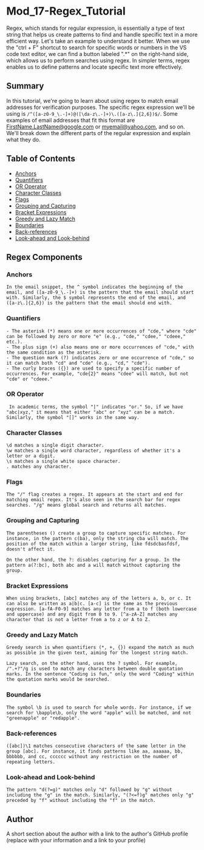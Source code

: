 # Mod_17-Regex_Tutorial

Regex, which stands for regular expression, is essentially a type of text string that helps us create patterns to find and handle specific text in a more efficient way. Let's take an example to understand it better. When we use the "ctrl + F" shortcut to search for specific words or numbers in the VS code text editor, we can find a button labeled ".*" on the right-hand side, which allows us to perform searches using regex. In simpler terms, regex enables us to define patterns and locate specific text more effectively.

## Summary

In this tutorial, we're going to learn about using regex to match email addresses for verification purposes. The specific regex expression we'll be using is `/^([a-z0-9_\.-]+)@([\da-z\.-]+)\.([a-z\.]{2,6})$/`. Some examples of email addresses that fit this format are FirstName.LastName@google.com or myemail@yahoo.com, and so on. We'll break down the different parts of the regular expression and explain what they do.

## Table of Contents

- [Anchors](#anchors)
- [Quantifiers](#quantifiers)
- [OR Operator](#or-operator)
- [Character Classes](#character-classes)
- [Flags](#flags)
- [Grouping and Capturing](#grouping-and-capturing)
- [Bracket Expressions](#bracket-expressions)
- [Greedy and Lazy Match](#greedy-and-lazy-match)
- [Boundaries](#boundaries)
- [Back-references](#back-references)
- [Look-ahead and Look-behind](#look-ahead-and-look-behind)

## Regex Components
 
### Anchors
    In the email snippet, the ^ symbol indicates the beginning of the email, and ([a-z0-9_\.-]+) is the pattern that the email should start with. Similarly, the $ symbol represents the end of the email, and ([a-z\.]{2,6}) is the pattern that the email should end with.

### Quantifiers 
    - The asterisk (*) means one or more occurrences of "cde," where "cde" can be followed by zero or more "e" (e.g., "cde," "cdee," "cdeee," etc.).
    - The plus sign (+) also means one or more occurrences of "cde," with the same condition as the asterisk.
    - The question mark (?) indicates zero or one occurrence of "cde," so it can match both "cd" and "cde" (e.g., "cd," "cde").
    - The curly braces ({}) are used to specify a specific number of occurrences. For example, "cde{2}" means "cdee" will match, but not "cde" or "cdeee."
### OR Operator
     In academic terms, the symbol "|" indicates "or." So, if we have "abc|xyz," it means that either "abc" or "xyz" can be a match. Similarly, the symbol "[]" works in the same way.

### Character Classes
    \d matches a single digit character. 
    \w matches a single word character, regardless of whether it's a letter or a digit.
    \s matches a single white space character. 
    . matches any character.

### Flags
    The "/" flag creates a regex. It appears at the start and end for matching email regex. It's also seen in the search bar for regex searches. "/g" means global search and returns all matches.

### Grouping and Capturing
    The parentheses () create a group to capture specific matches. For instance, in the pattern c(ba), only the string cba will match. The position of the match within a larger string, like fdsdcbasfdsf, doesn't affect it.

    On the other hand, the ?: disables capturing for a group. In the pattern a(?:bc), both abc and a will match without capturing the group.

### Bracket Expressions
    When using brackets, [abc] matches any of the letters a, b, or c. It can also be written as a|b|c. [a-c] is the same as the previous expression. [a-fA-F0-9] matches any letter from a to f (both lowercase and uppercase) and any digit from 0 to 9. [^a-zA-Z] matches any character that is not a letter from a to z or A to Z.

### Greedy and Lazy Match
    Greedy search is when quantifiers (*, +, {}) expand the match as much as possible in the given text, aiming for the longest string match.

    Lazy search, on the other hand, uses the ? symbol. For example, /".+?"/g is used to match any characters between double quotation marks. In the sentence "Coding is fun," only the word "Coding" within the quotation marks would be searched.
### Boundaries
    The symbol \b is used to search for whole words. For instance, if we search for \bapple\b, only the word "apple" will be matched, and not "greenapple" or "redapple".

### Back-references
    ([abc])\1 matches consecutive characters of the same letter in the group [abc]. For instance, it finds patterns like aa, aaaaaa, bb, bbbbbb, and cc, cccccc without any restriction on the number of repeating letters.

### Look-ahead and Look-behind
    The pattern "d(?=g)" matches only "d" followed by "g" without including the "g" in the match. Similarly, "(?<=f)g" matches only "g" preceded by "f" without including the "f" in the match.

## Author

A short section about the author with a link to the author's GitHub profile (replace with your information and a link to your profile)


